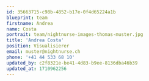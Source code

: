 ```yaml
---
id: 35663715-c98b-4852-b17e-0f4d65224a1b
blueprint: team
firstname: Andrea
name: Costa
portrait: team/nightnurse-images-thomas-muster.jpg
title: 'Andrea Costa'
position: Visualisierer
email: muster@nightnurse.ch
phone: '+41 44 533 68 10'
updated_by: c2f8321e-be41-4d83-b9ee-8136dba46b39
updated_at: 1710962256
---
```

